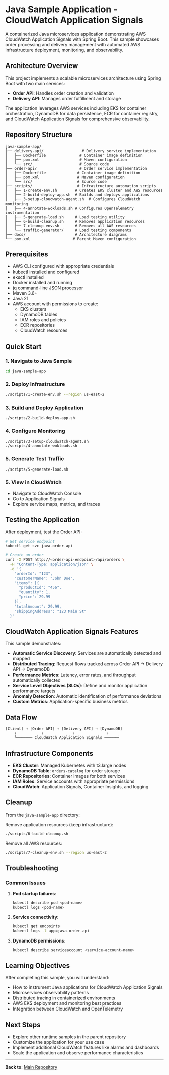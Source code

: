 # Java Sample Application - CloudWatch Application Signals

A containerized Java microservices application demonstrating AWS CloudWatch Application Signals with Spring Boot. This sample showcases order processing and delivery management with automated AWS infrastructure deployment, monitoring, and observability.

## Architecture Overview

This project implements a scalable microservices architecture using Spring Boot with two main services:
- **Order API**: Handles order creation and validation
- **Delivery API**: Manages order fulfillment and storage

The application leverages AWS services including EKS for container orchestration, DynamoDB for data persistence, ECR for container registry, and CloudWatch Application Signals for comprehensive observability.

## Repository Structure
```
java-sample-app/
├── delivery-api/                 # Delivery service implementation
│   ├── Dockerfile               # Container image definition
│   ├── pom.xml                  # Maven configuration
│   └── src/                     # Source code
├── order-api/                   # Order service implementation
│   ├── Dockerfile              # Container image definition
│   ├── pom.xml                 # Maven configuration
│   └── src/                    # Source code
├── scripts/                    # Infrastructure automation scripts
│   ├── 1-create-env.sh        # Creates EKS cluster and AWS resources
│   ├── 2-build-deploy-app.sh  # Builds and deploys applications
│   ├── 3-setup-cloudwatch-agent.sh  # Configures CloudWatch monitoring
│   ├── 4-annotate-wokloads.sh # Configures OpenTelemetry instrumentation
│   ├── 5-generate-load.sh     # Load testing utility
│   ├── 6-build-cleanup.sh     # Removes application resources
│   ├── 7-cleanup-env.sh       # Removes all AWS resources
│   └── traffic-generator/     # Load testing components
├── docs/                      # Architecture diagrams
└── pom.xml                   # Parent Maven configuration
```

## Prerequisites

- AWS CLI configured with appropriate credentials
- kubectl installed and configured
- eksctl installed
- Docker installed and running
- jq command-line JSON processor
- Maven 3.6+ 
- Java 21
- AWS account with permissions to create:
  - EKS clusters
  - DynamoDB tables
  - IAM roles and policies
  - ECR repositories
  - CloudWatch resources

## Quick Start

### 1. Navigate to Java Sample
```bash
cd java-sample-app
```

### 2. Deploy Infrastructure
```bash
./scripts/1-create-env.sh --region us-east-2
```

### 3. Build and Deploy Application
```bash
./scripts/2-build-deploy-app.sh
```

### 4. Configure Monitoring
```bash
./scripts/3-setup-cloudwatch-agent.sh
./scripts/4-annotate-wokloads.sh
```

### 5. Generate Test Traffic
```bash
./scripts/5-generate-load.sh
```

### 5. View in CloudWatch
- Navigate to CloudWatch Console
- Go to Application Signals
- Explore service maps, metrics, and traces

## Testing the Application

After deployment, test the Order API:

```bash
# Get service endpoint
kubectl get svc java-order-api

# Create an order
curl -X POST http://<order-api-endpoint>/api/orders \
  -H "Content-Type: application/json" \
  -d '{
    "orderId": "123",
    "customerName": "John Doe",
    "items": [{
      "productId": "456",
      "quantity": 1,
      "price": 29.99
    }],
    "totalAmount": 29.99,
    "shippingAddress": "123 Main St"
  }'
```

## CloudWatch Application Signals Features

This sample demonstrates:

- **Automatic Service Discovery**: Services are automatically detected and mapped
- **Distributed Tracing**: Request flows tracked across Order API → Delivery API → DynamoDB
- **Performance Metrics**: Latency, error rates, and throughput automatically collected
- **Service Level Objectives (SLOs)**: Define and monitor application performance targets
- **Anomaly Detection**: Automatic identification of performance deviations
- **Custom Metrics**: Application-specific business metrics

## Data Flow

```
[Client] → [Order API] → [Delivery API] → [DynamoDB]
    ↓           ↓             ↓              ↓
    └─────── CloudWatch Application Signals ──────┘
```

## Infrastructure Components

- **EKS Cluster**: Managed Kubernetes with t3.large nodes
- **DynamoDB Table**: `orders-catalog` for order storage
- **ECR Repositories**: Container images for both services
- **IAM Roles**: Service accounts with appropriate permissions
- **CloudWatch**: Application Signals, Container Insights, and logging

## Cleanup

From the `java-sample-app` directory:

Remove application resources (keep infrastructure):
```bash
./scripts/6-build-cleanup.sh
```

Remove all AWS resources:
```bash
./scripts/7-cleanup-env.sh --region us-east-2
```

## Troubleshooting

### Common Issues

1. **Pod startup failures**:
   ```bash
   kubectl describe pod <pod-name>
   kubectl logs <pod-name>
   ```

2. **Service connectivity**:
   ```bash
   kubectl get endpoints
   kubectl logs -l app=java-order-api
   ```

3. **DynamoDB permissions**:
   ```bash
   kubectl describe serviceaccount <service-account-name>
   ```

## Learning Objectives

After completing this sample, you will understand:

- How to instrument Java applications for CloudWatch Application Signals
- Microservices observability patterns
- Distributed tracing in containerized environments
- AWS EKS deployment and monitoring best practices
- Integration between CloudWatch and OpenTelemetry

## Next Steps

- Explore other runtime samples in the parent repository
- Customize the application for your use case
- Implement additional CloudWatch features like alarms and dashboards
- Scale the application and observe performance characteristics

---

**Back to**: [Main Repository](../README.md)